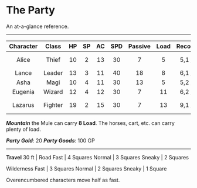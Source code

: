 
# The Party

An at-a-glance reference.

---

| Character | Class     | HP    | SP    | AC    | SPD   | Passive   | Load | Recovered | Damage         | 
| :-------: | :-------: | :--:  | :---: | :--:  | :---: | :-------: | :--: | :-------: | :------------: | 
| Alice     | Thief     | 10    | 2     | 13    | 30    | 7         | 5    | 5,1 / 2,1 | d4 / d4+3d6    |
| Lance     | Leader    | 13    | 3     | 11    | 40    | 18        | 8    | 6,1 / 2,1 | d6 / ?         |
| Asha      | Magi      | 10    | 4     | 11    | 30    | 13        | 5    | 5,2 / 1,1 | d4 / 5         |
| Eugenia   | Wizard    | 12    | 4     | 12    | 30    | 7         | 11   | 6,2 / 2,1 | d6+1 / ?       |
| Lazarus   | Fighter   | 19    | 2     | 15    | 30    | 7         | 13   | 9,1 / 4,1 | d8+2 / d8+4    |

***Mountain*** the Mule can carry **8 Load**.
The horses, cart, etc. can carry plenty of load.

***Party Gold***: 20
***Party Goods***: 100 GP

---

**Travel**
30 ft |
Road
Fast | 4 Squares
Normal | 3 Squares
Sneaky | 2 Squares

Wilderness
Fast | 3 Squares
Normal | 2 Squares
Sneaky | 1 Square

Overencumbered characters move half as fast.
